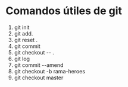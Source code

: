 # Comandos útiles de git

1. git init
2. git add.
3. git reset .
4. git commit
5. git checkout -- .
6. git log
7. git commit --amend
8. git checkout -b rama-heroes
9. git checkout master